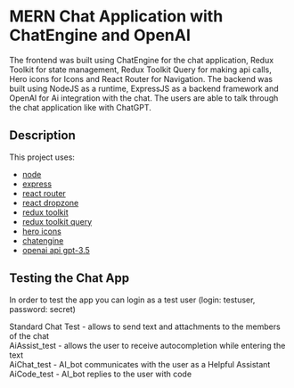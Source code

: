 # MERN Chat Application with ChatEngine and OpenAI

The frontend was built using ChatEngine for the chat application, Redux Toolkit for state management, Redux Toolkit Query for making api calls, Hero icons for Icons and React Router for Navigation. The backend was built using NodeJS as a runtime, ExpressJS as a backend framework and OpenAI for Ai integration with the chat. The users are able to talk through the chat application like with ChatGPT.

## Description

This project uses:

- [node](https://nodejs.org/en/download)
- [express](https://expressjs.com/)
- [react router](https://reactrouter.com/en/v6.3.0/getting-started/installation)
- [react dropzone](https://github.com/react-dropzone/react-dropzone)
- [redux toolkit](https://redux-toolkit.js.org/introduction/getting-started)
- [redux toolkit query](https://redux-toolkit.js.org/rtk-query/overview)
- [hero icons](https://heroicons.com/)
- [chatengine](https://chatengine.io/docs/react/v2)
- [openai api gpt-3.5](https://platform.openai.com/docs/guides/chat)

## Testing the Chat App

In order to test the app you can login as a test user (login: testuser, password: secret)

Standard Chat Test - allows to send text and attachments to the members of the chat<br>
AiAssist_test - allows the user to receive autocompletion while entering the text<br>
AiChat_test - AI_bot communicates with the user as a Helpful Assistant<br>
AiCode_test - AI_bot replies to the user with code
